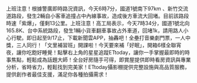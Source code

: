 上班注意！根據警廣即時路況資訊，今天6時7分，國道1號南下97km 、新竹交流道路段，發生2輛自小客車追撞占中內線事故，造成後方車流大回堵。目前該路段時速「紫爆」，僅剩13公里。上班注意！高工局表示，今天7時34分，國道1號北向165.8K、台中系統路段，發生1輛小貨車翻車事故占外車道，回堵1k，請用路人小心行駛。即日起至9/17止，下載新聞雲APP，抽轟吧！全壘打音樂劇門票，一人中獎，三人同行！「文里補習班」開課啦！今天要來補「好眠」，開箱6樣全聯宵夜，讓你吃飽好睡覺！點擊右上角的星星追蹤ETtoday，讓你一手掌握最即時的時事焦點，輕鬆成為話題大師！全台好房隨手可得，即賞屋提供即時看房資訊與專業分析，省時省力，輕鬆找到完美家！ETtoday攝影棚提供完整設施與高品質服務，提供創作者最佳支援，滿足你各種拍攝需求！